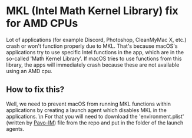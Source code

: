 # MKL (Intel Math Kernel Library) fix for AMD CPUs
Lot of applications (for example Discord, Photoshop, CleanMyMac X, etc.) crash or won't function properly due to MKL. That's because macOS's applications try to use specific Intel functions in the app, which are in the so-called 'Math Kernel Library'. If macOS tries to use functions from this library, the apps will immediately crash because these are not available using an AMD cpu.
## How to fix this?
Well, we need to prevent macOS from running MKL functions within applications by creating a launch agent which disables MKL in the applications. \n For that you will need to download the 'environment.plist' (written by [Pavo-IM](https://github.com/Pavo-IM)) file from the repo and put in the folder of the launch agents.
